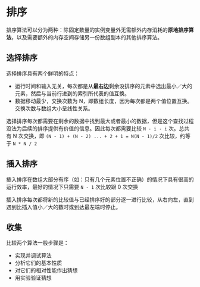 # 排序

排序算法可以分为两种：除固定数量的实例变量外无需额外内存消耗的**原地排序算法**，以及需要额外的内存空间存储另一份数组副本的其他排序算法。

## 选择排序

选择排序具有两个鲜明的特点：

- 运行时间和输入无关，每次都是从**最右边**剩余没排序的元素中选出最小／大的元素，然后与当前行进到的索引所代表的值互换。
- 数据移动最少，交换次数为 N，即数组长度，因为每次都是两个值位置互换。交换次数与数组大小呈线性关系。

选择排序每次都需要在剩余的数据中找到最大或者最小的数据，但是这个查找过程没法为后续的排序提供有价值的信息。因此每次都需要比较 `N - i - i` 次。总共有 N 次交换，即 `(N - 1) + (N - 2) ... + 2 + 1 = N(N - 1)/2` 次比较，约等于 `N * N / 2`

## 插入排序

插入排序在数组大部分有序（如：只有几个元素位置不正确）的情况下具有很高的运行效率，最好的情况下只需要 `N - 1` 次比较跟 0 次交换

插入排序每次都将新的比较值与已经排序好的部分逐一进行比较，从右向左，直到遇到比插入值小／大的数时或到达最左端时停止。

## 收集

比较两个算法一般步骤是：

- 实现并调试算法
- 分析它们的基本性质
- 对它们的相对性能作出猜想
- 用实验验证猜想

